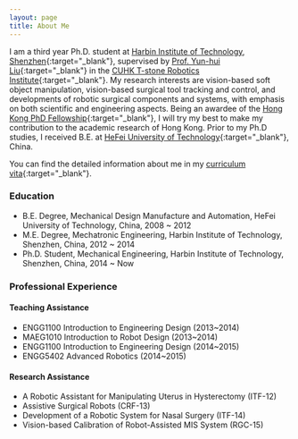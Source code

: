 ```yaml
---
layout: page
title: About Me
---
```


I am a third year Ph.D. student at [Harbin Institute of Technology, Shenzhen](http://www.hitsz.edu.cn/){:target="_blank"}, supervised by [Prof. Yun-hui Liu](http://www.mae.cuhk.edu.hk/people/list.php?name=yhliu){:target="_blank"} in the [CUHK T-stone Robotics Institute](http://www.cuhk.edu.hk/ri){:target="_blank"}. My research interests are vision-based soft object manipulation, vision-based surgical tool tracking and control, and developments of robotic surgical components and systems, with emphasis on both scientific and engineering aspects. Being an awardee of the [Hong Kong PhD Fellowship](https://cerg1.ugc.edu.hk/hkpfs/index.html){:target="_blank"}, I will try my best to make my contribution to the academic research of Hong Kong. Prior to my Ph.D studies, I received B.E. at [HeFei University of Technology](http://www.hfut.edu.cn/){:target="_blank"}, China.

You can find the detailed information about me in my [curriculum vita](../zrwang.resume/cv.pdf){:target="_blank"}.

### Education
* B.E. Degree, Mechanical Design Manufacture and Automation, HeFei University of Technology, China, 2008 ~ 2012
* M.E. Degree, Mechatronic Engineering, Harbin Institute of Technology, Shenzhen, China, 2012 ~ 2014
* Ph.D. Student, Mechanical Engineering, Harbin Institute of Technology, Shenzhen, China, 2014 ~ Now


### Professional Experience

#### Teaching Assistance
* ENGG1100 Introduction to Engineering Design (2013~2014)
* MAEG1010 Introduction to Robot Design (2013~2014)
* ENGG1100 Introduction to Engineering Design (2014~2015)
* ENGG5402 Advanced Robotics (2014~2015)

#### Research Assistance
* A Robotic Assistant for Manipulating Uterus in Hysterectomy (ITF-12)
* Assistive Surgical Robots (CRF-13)
* Development of a Robotic System for Nasal Surgery (ITF-14)
* Vision-based Calibration of Robot-Assisted MIS System (RGC-15)

